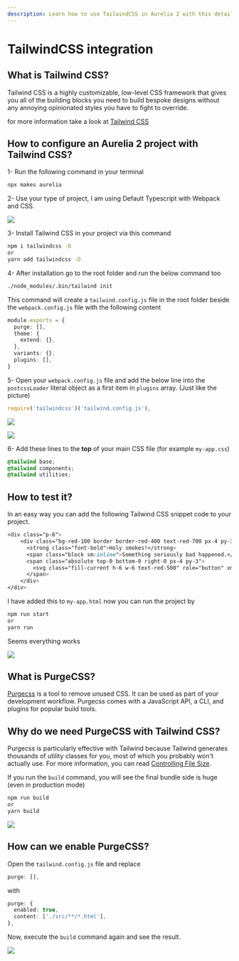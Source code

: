 ```yaml
---
description: Learn how to use TailwindCSS in Aurelia 2 with this detailed guide.
---
```


# TailwindCSS integration

## What is Tailwind CSS?

Tailwind CSS is a highly customizable, low-level CSS framework that gives you all of the building blocks you need to build bespoke designs without any annoying opinionated styles you have to fight to override.

for more information take a look at [Tailwind CSS](https://tailwindcss.com/)

## How to configure an Aurelia 2 project with Tailwind CSS?

1- Run the following command in your terminal

```bash
npx makes aurelia
```

2- Use your type of project, I am using Default Typescript with Webpack and CSS.

![](<../../.gitbook/assets/1 (1).png>)

3- Install Tailwind CSS in your project via this command

```bash
npm i tailwindcss -D
or
yarn add tailwindcss -D
```

4- After installation go to the root folder and run the below command too

```bash
./node_modules/.bin/tailwind init
```

This command will create a `tailwind.config.js` file in the root folder beside the `webpack.config.js` file with the following content

```typescript
module.exports = {
  purge: [],
  theme: {
    extend: {},
  },
  variants: {},
  plugins: [],
}
```

5- Open your `webpack.config.js` file and add the below line into the `postcssLoader` literal object as a first item in `plugins` array. (Just like the picture)

```typescript
require('tailwindcss')('tailwind.config.js'),
```

![](../../.gitbook/assets/2.png)

![](../../.gitbook/assets/screenshot\_1.png)

6- Add these lines to the **top** of your main CSS file (for example `my-app.css`)

```css
@tailwind base;
@tailwind components;
@tailwind utilities;
```

## How to test it?

In an easy way you can add the following Tailwind CSS snippet code to your project.

```css
<div class="p-6">
    <div class="bg-red-100 border border-red-400 text-red-700 px-4 py-3 rounded relative" role="alert">
      <strong class="font-bold">Holy smokes!</strong>
      <span class="block sm:inline">Something seriously bad happened.</span>
      <span class="absolute top-0 bottom-0 right-0 px-4 py-3">
        <svg class="fill-current h-6 w-6 text-red-500" role="button" xmlns="http://www.w3.org/2000/svg" viewBox="0 0 20 20"><title>Close</title><path d="M14.348 14.849a1.2 1.2 0 0 1-1.697 0L10 11.819l-2.651 3.029a1.2 1.2 0 1 1-1.697-1.697l2.758-3.15-2.759-3.152a1.2 1.2 0 1 1 1.697-1.697L10 8.183l2.651-3.031a1.2 1.2 0 1 1 1.697 1.697l-2.758 3.152 2.758 3.15a1.2 1.2 0 0 1 0 1.698z"/></svg>
      </span>
    </div>
</div>
```

I have added this to `my-app.html` now you can run the project by

```bash
npm run start
or
yarn run
```

Seems everything works

![](../../.gitbook/assets/3.png)

## What is PurgeCSS?

[Purgecss](https://github.com/FullHuman/purgecss) is a tool to remove unused CSS. It can be used as part of your development workflow. Purgecss comes with a JavaScript API, a CLI, and plugins for popular build tools.

## Why do we need PurgeCSS with Tailwind CSS?

Purgecss is particularly effective with Tailwind because Tailwind generates thousands of utility classes for you, most of which you probably won't actually use. For more information, you can read [Controlling File Size](https://tailwindcss.com/docs/controlling-file-size/).

If you run the `build` command, you will see the final bundle side is huge (even in production mode)

```bash
npm run build
or
yarn build
```

![](../../.gitbook/assets/4.png)

## How can we enable PurgeCSS?

Open the `tailwind.config.js` file and replace

```typescript
purge: [],
```

with

```typescript
purge: {
  enabled: true,
  content: ['./src/**/*.html'],
},
```

Now, execute the `build` command again and see the result.

![](../../.gitbook/assets/5.png)

